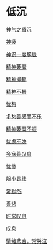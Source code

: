 # 低沉[神气之昏沉](https://www.gmzyjc.com/search/result?wd=神气之昏沉)[神疲](https://www.gmzyjc.com/search/result?wd=神疲)[神识一度朦胧](https://www.gmzyjc.com/search/result?wd=神识一度朦胧)[精神萎靡](https://www.gmzyjc.com/search/result?wd=精神萎靡)[精神抑郁](https://www.gmzyjc.com/search/result?wd=精神抑郁)[精神不振](https://www.gmzyjc.com/search/result?wd=精神不振)[忧愁](https://www.gmzyjc.com/search/result?wd=忧愁)[多愁善感而不乐](https://www.gmzyjc.com/search/result?wd=多愁善感而不乐)[精神萎糜不振](https://www.gmzyjc.com/search/result?wd=精神萎糜不振)[忧虑不决](https://www.gmzyjc.com/search/result?wd=忧虑不决)[多寐善叹息](https://www.gmzyjc.com/search/result?wd=多寐善叹息)[忧惨](https://www.gmzyjc.com/search/result?wd=忧惨)[胆小畏祛](https://www.gmzyjc.com/search/result?wd=胆小畏祛)[常默然](https://www.gmzyjc.com/search/result?wd=常默然)[善悲](https://www.gmzyjc.com/search/result?wd=善悲)[时常叹息](https://www.gmzyjc.com/search/result?wd=时常叹息)[叹息](https://www.gmzyjc.com/search/result?wd=叹息)[情绪悲苦，常哭泣](https://www.gmzyjc.com/search/result?wd=情绪悲苦，常哭泣)